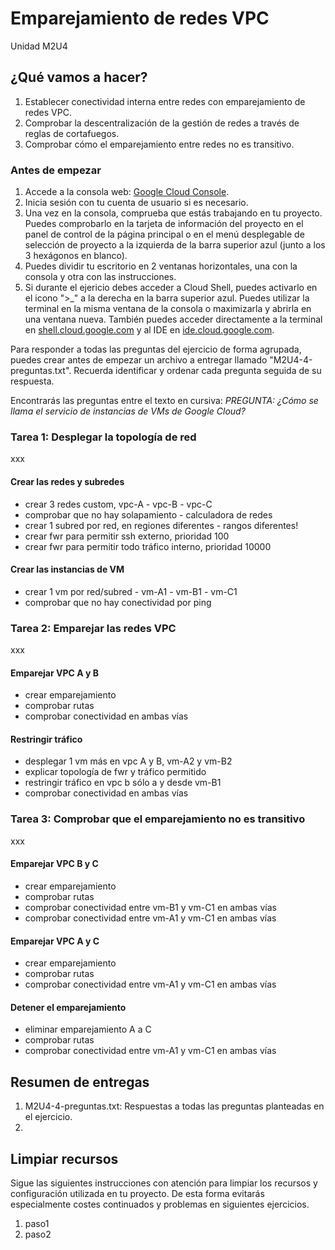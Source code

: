 # Emparejamiento de redes VPC
Unidad M2U4

## ¿Qué vamos a hacer?
1. Establecer conectividad interna entre redes con emparejamiento de redes VPC.
1. Comprobar la descentralización de la gestión de redes a través de reglas de cortafuegos.
1. Comprobar cómo el emparejamiento entre redes no es transitivo.

### Antes de empezar
1. Accede a la consola web: [Google Cloud Console](https://console.cloud.google.com).
1. Inicia sesión con tu cuenta de usuario si es necesario.
1. Una vez en la consola, comprueba que estás trabajando en tu proyecto. Puedes comprobarlo en la tarjeta de información del proyecto en el panel de control de la página principal o en el menú desplegable de selección de proyecto a la izquierda de la barra superior azul (junto a los 3 hexágonos en blanco).
1. Puedes dividir tu escritorio en 2 ventanas horizontales, una con la consola y otra con las instrucciones.
1. Si durante el ejericio debes acceder a Cloud Shell, puedes activarlo en el icono ">_" a la derecha en la barra superior azul. Puedes utilizar la terminal en la misma ventana de la consola o maximizarla y abrirla en una ventana nueva. También puedes acceder directamente a la terminal en [shell.cloud.google.com](https://shell.cloud.google.com) y al IDE en [ide.cloud.google.com](https://ide.cloud.google.com/).

Para responder a todas las preguntas del ejercicio de forma agrupada, puedes crear antes de empezar un archivo a entregar llamado "M2U4-4-preguntas.txt". Recuerda identificar y ordenar cada pregunta seguida de su respuesta.

Encontrarás las preguntas entre el texto en cursiva: *PREGUNTA: ¿Cómo se llama el servicio de instancias de VMs de Google Cloud?*

### Tarea 1: Desplegar la topología de red
xxx

#### Crear las redes y subredes
- crear 3 redes custom, vpc-A - vpc-B - vpc-C
- comprobar que no hay solapamiento - calculadora de redes
- crear 1 subred por red, en regiones diferentes - rangos diferentes!
- crear fwr para permitir ssh externo, prioridad 100
- crear fwr para permitir todo tráfico interno, prioridad 10000

#### Crear las instancias de VM
- crear 1 vm por red/subred - vm-A1 - vm-B1 - vm-C1
- comprobar que no hay conectividad por ping

### Tarea 2: Emparejar las redes VPC
xxx

#### Emparejar VPC A y B
- crear emparejamiento
- comprobar rutas
- comprobar conectividad en ambas vías

#### Restringir tráfico
- desplegar 1 vm más en vpc A y B, vm-A2 y vm-B2
- explicar topología de fwr y tráfico permitido
- restringir tráfico en vpc b sólo a y desde vm-B1
- comprobar conectividad en ambas vías

### Tarea 3: Comprobar que el emparejamiento no es transitivo
xxx

#### Emparejar VPC B y C
- crear emparejamiento
- comprobar rutas
- comprobar conectividad entre vm-B1 y vm-C1 en ambas vías
- comprobar conectividad entre vm-A1 y vm-C1 en ambas vías

#### Emparejar VPC A y C
- crear emparejamiento
- comprobar rutas
- comprobar conectividad entre vm-A1 y vm-C1 en ambas vías

#### Detener el emparejamiento
- eliminar emparejamiento A a C
- comprobar rutas
- comprobar conectividad entre vm-A1 y vm-C1 en ambas vías

## Resumen de entregas
1. M2U4-4-preguntas.txt: Respuestas a todas las preguntas planteadas en el ejercicio.
1. [nombre de archivo]: descripción

## Limpiar recursos
Sigue las siguientes instrucciones con atención para limpiar los recursos y configuración utilizada en tu proyecto. De esta forma evitarás especialmente costes continuados y problemas en siguientes ejercicios.

1. paso1
1. paso2
